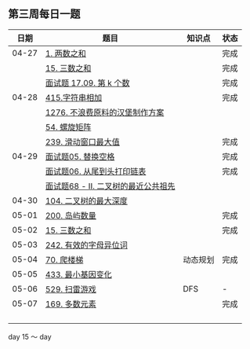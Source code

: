 ## 第三周每日一题

| 日期  | 题目                                                         | 知识点   | 状态 |
| ----- | ------------------------------------------------------------ | -------- | ---- |
| 04-27 | [1. 两数之和](https://leetcode-cn.com/problems/two-sum/)     |          | 完成 |
|       | [15. 三数之和](https://leetcode-cn.com/problems/3sum/)       |          | 完成 |
|       | [面试题 17.09. 第 k 个数](https://leetcode-cn.com/problems/get-kth-magic-number-lcci/) |          | 完成 |
| 04-28 | [415.字符串相加](https://leetcode-cn.com/problems/add-strings/) |          | 完成 |
|       | [1276. 不浪费原料的汉堡制作方案](https://leetcode-cn.com/problems/number-of-burgers-with-no-waste-of-ingredients/) |          |      |
|       | [54. 螺旋矩阵](https://leetcode-cn.com/problems/spiral-matrix/) |          |      |
|       | [239. 滑动窗口最大值](https://leetcode-cn.com/problems/sliding-window-maximum/) |          | 完成 |
| 04-29 | [面试题05. 替换空格](https://leetcode-cn.com/problems/ti-huan-kong-ge-lcof/) |          | 完成 |
|       | [面试题06. 从尾到头打印链表](https://leetcode-cn.com/problems/cong-wei-dao-tou-da-yin-lian-biao-lcof/) |          | 完成 |
|       | [面试题68 - II. 二叉树的最近公共祖先](https://leetcode-cn.com/problems/er-cha-shu-de-zui-jin-gong-gong-zu-xian-lcof/) |          |      |
| 04-30 | [104. 二叉树的最大深度](https://leetcode-cn.com/problems/maximum-depth-of-binary-tree/) |          |      |
| 05-01 | [200. 岛屿数量](https://leetcode-cn.com/problems/number-of-islands/) |          | 完成 |
| 05-02 | [15. 三数之和](https://leetcode-cn.com/problems/3sum/)       |          | 完成 |
| 05-03 | [242. 有效的字母异位词](https://leetcode-cn.com/problems/valid-anagram/) |          |      |
| 05-04 | [70. 爬楼梯](https://leetcode-cn.com/problems/climbing-stairs/) | 动态规划 | 完成 |
| 05-05 | [433. 最小基因变化](https://leetcode-cn.com/problems/minimum-genetic-mutation/) |          |      |
| 05-06 | [529. 扫雷游戏](https://leetcode-cn.com/problems/minesweeper/) | DFS      | -    |
| 05-07 | [169. 多数元素](https://leetcode-cn.com/problems/majority-element/) |          | 完成 |
|       |                                                              |          |      |
|       |                                                              |          |      |
|       |                                                              |          |      |
|       |                                                              |          |      |

day 15 ～ day 

